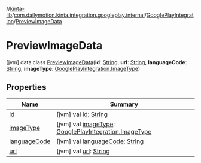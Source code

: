 //[kinta-lib](../../../../index.md)/[com.dailymotion.kinta.integration.googleplay.internal](../../index.md)/[GooglePlayIntegration](../index.md)/[PreviewImageData](index.md)



# PreviewImageData  
 [jvm] data class [PreviewImageData](index.md)(**id**: [String](https://kotlinlang.org/api/latest/jvm/stdlib/kotlin/-string/index.html), **url**: [String](https://kotlinlang.org/api/latest/jvm/stdlib/kotlin/-string/index.html), **languageCode**: [String](https://kotlinlang.org/api/latest/jvm/stdlib/kotlin/-string/index.html), **imageType**: [GooglePlayIntegration.ImageType](../-image-type/index.md))   


## Properties  
  
|  Name |  Summary | 
|---|---|
| <a name="com.dailymotion.kinta.integration.googleplay.internal/GooglePlayIntegration.PreviewImageData/id/#/PointingToDeclaration/"></a>[id](id.md)| <a name="com.dailymotion.kinta.integration.googleplay.internal/GooglePlayIntegration.PreviewImageData/id/#/PointingToDeclaration/"></a> [jvm] val [id](id.md): [String](https://kotlinlang.org/api/latest/jvm/stdlib/kotlin/-string/index.html)   <br>|
| <a name="com.dailymotion.kinta.integration.googleplay.internal/GooglePlayIntegration.PreviewImageData/imageType/#/PointingToDeclaration/"></a>[imageType](image-type.md)| <a name="com.dailymotion.kinta.integration.googleplay.internal/GooglePlayIntegration.PreviewImageData/imageType/#/PointingToDeclaration/"></a> [jvm] val [imageType](image-type.md): [GooglePlayIntegration.ImageType](../-image-type/index.md)   <br>|
| <a name="com.dailymotion.kinta.integration.googleplay.internal/GooglePlayIntegration.PreviewImageData/languageCode/#/PointingToDeclaration/"></a>[languageCode](language-code.md)| <a name="com.dailymotion.kinta.integration.googleplay.internal/GooglePlayIntegration.PreviewImageData/languageCode/#/PointingToDeclaration/"></a> [jvm] val [languageCode](language-code.md): [String](https://kotlinlang.org/api/latest/jvm/stdlib/kotlin/-string/index.html)   <br>|
| <a name="com.dailymotion.kinta.integration.googleplay.internal/GooglePlayIntegration.PreviewImageData/url/#/PointingToDeclaration/"></a>[url](url.md)| <a name="com.dailymotion.kinta.integration.googleplay.internal/GooglePlayIntegration.PreviewImageData/url/#/PointingToDeclaration/"></a> [jvm] val [url](url.md): [String](https://kotlinlang.org/api/latest/jvm/stdlib/kotlin/-string/index.html)   <br>|

